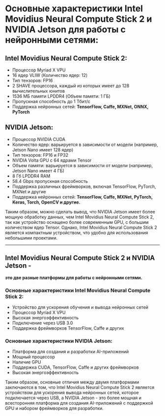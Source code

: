 # Основные характеристики Intel Movidius Neural Compute Stick 2 и NVIDIA Jetson для работы с нейронными сетями:

## Intel Movidius Neural Compute Stick 2:
- Процессор Myriad X VPU
- 16 ядер VLIW (Количество ядер: 12)
- Тип тензоров: FP16
- 2 SHAVE процессора, каждый из которых имеет до 128 вычислительных юнитов
- 1536 МБ памяти LPDDR4 (Объем памяти: 1 ГБ)
- Пропускная способность до 1 Тбит/с 
- Поддержка нейронных сетей: **TensorFlow, Caffe, MXNet, ONNX, PyTorch**

## NVIDIA Jetson:
- Процессор NVIDIA CUDA 
- Количество ядер: варьируется в зависимости от модели (например, Jetson Nano имеет 128 ядер)
- Тип тензоров: FP16 и FP32
- NVIDIA Volta GPU с 64 ядрами Tensor 
- Объем памяти: варьируется в зависимости от модели (например, Jetson Nano имеет 4 ГБ)
- 8 Гб LPDDR4 RAM
- 58.4 Gbps пропускная способность 
- Поддержка различных фреймворков, включая TensorFlow, PyTorch, MXNet и другие
- Поддержка нейронных сетей: **TensorFlow, Caffe, MXNet, PyTorch, Keras, Torch, OpenCV и другие.**


Таким образом, можно сделать вывод, что NVIDIA Jetson имеет более мощную обработку данных, 
чем Intel Movidius Neural Compute Stick 2, так как устройство оснащено более современным GPU, 
с большим количеством ядер Tensor. Однако, Intel Movidius Neural Compute Stick 2 является 
компактным устройством, что удобно для использования небольшими проектами.

---
## Intel Movidius Neural Compute Stick 2 и NVIDIA Jetson - 
**это две разные платформы для работы с нейронными сетями.**

### Основные характеристики Intel Movidius Neural Compute Stick 2:

- Устройство для ускорения обучения и вывода нейронных сетей 
- Процессор Myriad X VPU 
- Высокая энергоэффективность 
- Подключение через USB 3.0 
- Поддержка фреймворков TensorFlow, Caffe и других 

### Основные характеристики NVIDIA Jetson:

- Платформа для создания и разработки AI-приложений 
- Мощный процессор 
- Наличие GPU 
- Поддержка CUDA, TensorFlow, Caffe и других фреймворков 
- Высокая энергоэффективность 

Таким образом, основные отличия между двумя платформами заключаются в том, что Intel Movidius Neural Compute Stick 2 
является устройством для ускорения вывода нейронных сетей, которое подключается через USB, а NVIDIA Jetson - 
это более мощная и всесторонняя платформа для создания AI-приложений с поддержкой GPU и набором фреймворков для разработки.
